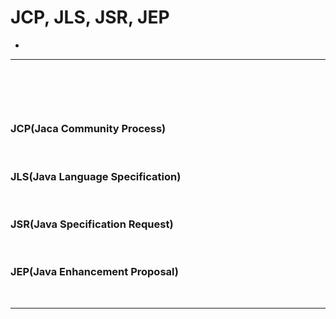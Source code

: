 # JCP, JLS, JSR, JEP
> 
* 

<hr>
<br>

## 
####

<br> 

### JCP(Jaca Community Process)

<br>

### JLS(Java Language Specification)

<br>

### JSR(Java Specification Request)

<br>

### JEP(Java Enhancement Proposal)

<br>
<hr>
<br> 

